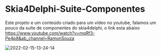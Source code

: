# Skia4Delphi-Suite-Componentes
Este projeto e um conteúdo criado para um vídeo no youtube, falamos um pouco da suíte de componentes do skia4delphi, o link esta abaixo
https://www.youtube.com/watch?v=mqRf3-Pe4p8&ab_channel=RamonSouza


![2022-02-15-13-24-14](https://user-images.githubusercontent.com/34917070/154111571-b11400f7-5337-4ccf-8921-f36f629129da.gif)
